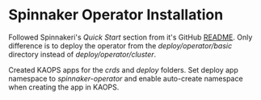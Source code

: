 # Spinnaker Operator Installation

Followed Spinnakeri's *Quick Start* section from it's GitHub [README](https://github.com/armory/spinnaker-operator/blob/master/README.md). Only difference is to deploy the operator from the *deploy/operator/basic* directory instead of *deploy/operator/cluster*.

Created KAOPS apps for the *crds* and *deploy* folders. Set deploy app namespace to *spinnaker-operator* and enable auto-create namespace when creating the app in KAOPS.

